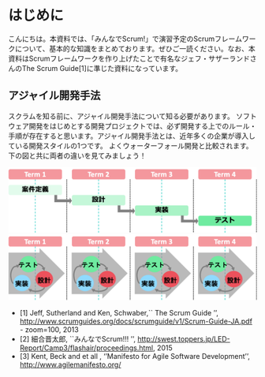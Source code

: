 # はじめに
こんにちは。本資料では、「みんなでScrum!」で演習予定のScrumフレームワークについて、基本的な知識をまとめております。ぜひご一読ください。なお、本資料はScrumフレームワークを作り上げたことで有名なジェフ・サザーランドさんのThe Scrum Guide[1]に準じた資料になっています。

## アジャイル開発手法

スクラムを知る前に、アジャイル開発手法について知る必要があります。
ソフトウェア開発をはじめとする開発プロジェクトでは、必ず開発する上でのルール・手順が存在すると思います。アジャイル開発手法とは、近年多くの企業が導入している開発スタイルの1つです。
よくウォーターフォール開発と比較されます。下の図と共に両者の違いを見てみましょう！

<img src="../pic/waterfall.png"></img>
<img src="../pic/agile.png"></img>


- [1]	Jeff, Sutherland and Ken, Schwaber,`` The Scrum Guide ’’, http://www.scrumguides.org/docs/scrumguide/v1/Scrum-Guide-JA.pdf - zoom=100, 2013
- [2]	細合晋太郎, ``みんなでScrum!!! ’’, http://swest.toppers.jp/LED-Report/Camp3/flashair/proceedings.html, 2015
- [3]	Kent, Beck and et all , ‘’Manifesto for Agile Software Development’’, http://www.agilemanifesto.org/
